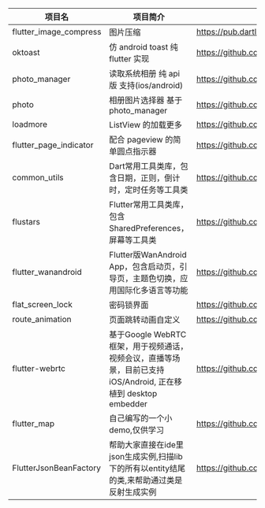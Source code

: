 | 项目名 | 项目简介 | 项目地址 | 
| ---- | ---- | ---- |
| flutter_image_compress | 图片压缩 | https://pub.dartlang.org/packages/flutter_image_compress | 
| oktoast | 仿 android toast 纯 flutter 实现 | https://github.com/OpenFlutter/flutter_oktoast |
|  photo_manager | 读取系统相册 纯 api 版 支持(ios/android) | https://github.com/CaiJingLong/flutter_photo_manager |
| photo | 相册图片选择器 基于 photo_manager | https://github.com/CaiJingLong/flutter_photo |
| loadmore | ListView 的加载更多 | https://github.com/OpenFlutter/flutter_listview_loadmore |
| flutter_page_indicator | 配合 pageview 的简单圆点指示器 | https://github.com/CaiJingLong/flutter_page_indicator |
| common_utils | Dart常用工具类库，包含日期，正则，倒计时，定时任务等工具类 | https://github.com/Sky24n/common_utils |
| flustars | Flutter常用工具类库，包含SharedPreferences，屏幕等工具类 | https://github.com/Sky24n/flustars |
| flutter_wanandroid | Flutter版WanAndroid App，包含启动页，引导页，主题色切换，应用国际化多语言等功能 | https://github.com/Sky24n/flutter_wanandroid |
| flat_screen_lock | 密码锁界面 | https://github.com/flutter-dev/flat_screen_lock |
| route_animation | 页面跳转动画自定义 | https://github.com/flutter-dev/route_animation |
| flutter-webrtc | 基于Google WebRTC 框架，用于视频通话，视频会议，直播等场景，目前已支持iOS/Android, 正在移植到 desktop embedder | https://github.com/cloudwebrtc/flutter-webrtc |
| flutter_map | 自己编写的一个小demo,仅供学习 | https://github.com/zyonehangao/flutter_map.git |
| FlutterJsonBeanFactory | 帮助大家直接在ide里json生成实例,扫描lib下的所有以entity结尾的类,来帮助通过类是反射生成实例 | https://github.com/zhangruiyu/FlutterBeanFactory |
